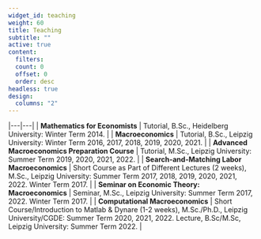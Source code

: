 ```yaml
---
widget_id: teaching
weight: 60
title: Teaching
subtitle: ""
active: true
content:
  filters:
  count: 0
  offset: 0
  order: desc
headless: true
design:
  columns: "2"
---
```


|---|---|
| **Mathematics for Economists** | Tutorial, B.Sc., Heidelberg University: Winter Term 2014. |
| **Macroeconomics** | Tutorial, B.Sc., Leipzig University: Winter Term 2016, 2017, 2018, 2019, 2020, 2021. |
| **Advanced Macroeconomics Preparation Course** | Tutorial, M.Sc., Leipzig University: Summer Term 2019, 2020, 2021, 2022. |
| **Search-and-Matching Labor Macroeconomics** | Short Course as Part of Different Lectures (2 weeks), M.Sc., Leipzig University: Summer Term 2017, 2018, 2019, 2020, 2021, 2022. Winter Term 2017. |
| **Seminar on Economic Theory: Macroeconomics** | Seminar, M.Sc., Leipzig University: Summer Term 2017, 2022. Winter Term 2017. |
| **Computational Macroeconomics** | Short Course/Introduction to Matlab & Dynare (1-2 weeks), M.Sc./Ph.D., Leipzig University/CGDE: Summer Term 2020, 2021, 2022. Lecture, B.Sc/M.Sc, Leipzig University: Summer Term 2022. |
